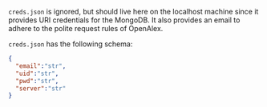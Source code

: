 `creds.json` is ignored, but should live here on the localhost machine since it provides URI credentials for the MongoDB. It also provides an email to adhere to the polite request rules of OpenAlex. 

`creds.json` has the following schema:

```json
{
  "email":"str",
  "uid":"str",
  "pwd":"str",
  "server":"str"
}
```
